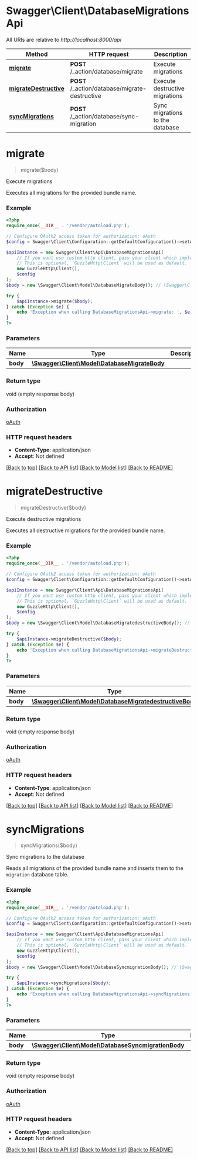 # Swagger\Client\DatabaseMigrationsApi

All URIs are relative to *http://localhost:8000/api*

Method | HTTP request | Description
------------- | ------------- | -------------
[**migrate**](DatabaseMigrationsApi.md#migrate) | **POST** /_action/database/migrate | Execute migrations
[**migrateDestructive**](DatabaseMigrationsApi.md#migratedestructive) | **POST** /_action/database/migrate-destructive | Execute destructive migrations
[**syncMigrations**](DatabaseMigrationsApi.md#syncmigrations) | **POST** /_action/database/sync-migration | Sync migrations to the database

# **migrate**
> migrate($body)

Execute migrations

Executes all migrations for the provided bundle name.

### Example
```php
<?php
require_once(__DIR__ . '/vendor/autoload.php');

// Configure OAuth2 access token for authorization: oAuth
$config = Swagger\Client\Configuration::getDefaultConfiguration()->setAccessToken('YOUR_ACCESS_TOKEN');

$apiInstance = new Swagger\Client\Api\DatabaseMigrationsApi(
    // If you want use custom http client, pass your client which implements `GuzzleHttp\ClientInterface`.
    // This is optional, `GuzzleHttp\Client` will be used as default.
    new GuzzleHttp\Client(),
    $config
);
$body = new \Swagger\Client\Model\DatabaseMigrateBody(); // \Swagger\Client\Model\DatabaseMigrateBody | 

try {
    $apiInstance->migrate($body);
} catch (Exception $e) {
    echo 'Exception when calling DatabaseMigrationsApi->migrate: ', $e->getMessage(), PHP_EOL;
}
?>
```

### Parameters

Name | Type | Description  | Notes
------------- | ------------- | ------------- | -------------
 **body** | [**\Swagger\Client\Model\DatabaseMigrateBody**](../Model/DatabaseMigrateBody.md)|  | [optional]

### Return type

void (empty response body)

### Authorization

[oAuth](../../README.md#oAuth)

### HTTP request headers

 - **Content-Type**: application/json
 - **Accept**: Not defined

[[Back to top]](#) [[Back to API list]](../../README.md#documentation-for-api-endpoints) [[Back to Model list]](../../README.md#documentation-for-models) [[Back to README]](../../README.md)

# **migrateDestructive**
> migrateDestructive($body)

Execute destructive migrations

Executes all destructive migrations for the provided bundle name.

### Example
```php
<?php
require_once(__DIR__ . '/vendor/autoload.php');

// Configure OAuth2 access token for authorization: oAuth
$config = Swagger\Client\Configuration::getDefaultConfiguration()->setAccessToken('YOUR_ACCESS_TOKEN');

$apiInstance = new Swagger\Client\Api\DatabaseMigrationsApi(
    // If you want use custom http client, pass your client which implements `GuzzleHttp\ClientInterface`.
    // This is optional, `GuzzleHttp\Client` will be used as default.
    new GuzzleHttp\Client(),
    $config
);
$body = new \Swagger\Client\Model\DatabaseMigratedestructiveBody(); // \Swagger\Client\Model\DatabaseMigratedestructiveBody | 

try {
    $apiInstance->migrateDestructive($body);
} catch (Exception $e) {
    echo 'Exception when calling DatabaseMigrationsApi->migrateDestructive: ', $e->getMessage(), PHP_EOL;
}
?>
```

### Parameters

Name | Type | Description  | Notes
------------- | ------------- | ------------- | -------------
 **body** | [**\Swagger\Client\Model\DatabaseMigratedestructiveBody**](../Model/DatabaseMigratedestructiveBody.md)|  | [optional]

### Return type

void (empty response body)

### Authorization

[oAuth](../../README.md#oAuth)

### HTTP request headers

 - **Content-Type**: application/json
 - **Accept**: Not defined

[[Back to top]](#) [[Back to API list]](../../README.md#documentation-for-api-endpoints) [[Back to Model list]](../../README.md#documentation-for-models) [[Back to README]](../../README.md)

# **syncMigrations**
> syncMigrations($body)

Sync migrations to the database

Reads all migrations of the provided bundle name and inserts them to the `migration` database table.

### Example
```php
<?php
require_once(__DIR__ . '/vendor/autoload.php');

// Configure OAuth2 access token for authorization: oAuth
$config = Swagger\Client\Configuration::getDefaultConfiguration()->setAccessToken('YOUR_ACCESS_TOKEN');

$apiInstance = new Swagger\Client\Api\DatabaseMigrationsApi(
    // If you want use custom http client, pass your client which implements `GuzzleHttp\ClientInterface`.
    // This is optional, `GuzzleHttp\Client` will be used as default.
    new GuzzleHttp\Client(),
    $config
);
$body = new \Swagger\Client\Model\DatabaseSyncmigrationBody(); // \Swagger\Client\Model\DatabaseSyncmigrationBody | 

try {
    $apiInstance->syncMigrations($body);
} catch (Exception $e) {
    echo 'Exception when calling DatabaseMigrationsApi->syncMigrations: ', $e->getMessage(), PHP_EOL;
}
?>
```

### Parameters

Name | Type | Description  | Notes
------------- | ------------- | ------------- | -------------
 **body** | [**\Swagger\Client\Model\DatabaseSyncmigrationBody**](../Model/DatabaseSyncmigrationBody.md)|  | [optional]

### Return type

void (empty response body)

### Authorization

[oAuth](../../README.md#oAuth)

### HTTP request headers

 - **Content-Type**: application/json
 - **Accept**: Not defined

[[Back to top]](#) [[Back to API list]](../../README.md#documentation-for-api-endpoints) [[Back to Model list]](../../README.md#documentation-for-models) [[Back to README]](../../README.md)

